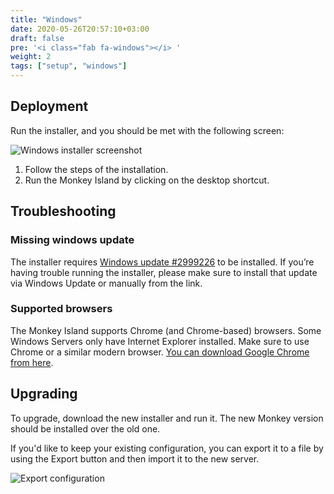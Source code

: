 ```yaml
---
title: "Windows"
date: 2020-05-26T20:57:10+03:00
draft: false
pre: '<i class="fab fa-windows"></i> '
weight: 2
tags: ["setup", "windows"] 
---
```


## Deployment

Run the installer, and you should be met with the following screen:

![Windows installer screenshot](../../images/setup/windows/installer-screenshot-1.png "Windows installer screenshot")

1. Follow the steps of the installation.
1. Run the Monkey Island by clicking on the desktop shortcut.

## Troubleshooting

### Missing windows update

The installer requires [Windows update #2999226](https://support.microsoft.com/en-us/help/2999226/update-for-universal-c-runtime-in-windows) to be installed. If you’re having trouble running the installer, please make sure to install that update via Windows Update or manually from the link.

### Supported browsers

The Monkey Island supports Chrome (and Chrome-based) browsers. Some Windows Servers only have Internet Explorer installed. Make sure to use Chrome or a similar modern browser. [You can download Google Chrome from here](https://www.google.com/chrome/).

## Upgrading

To upgrade, download the new installer and run it. The new Monkey version should be installed over the old one.

If you'd like to keep your existing configuration, you can export it to a file by using the Export button and then import it to the new server.

![Export configuration](../../images/setup/export-configuration.png "Export configuration")
